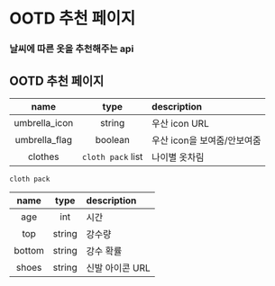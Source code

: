 # OOTD 추천 페이지

### 날씨에 따른 옷을 추천해주는 api

## OOTD 추천 페이지

| name | type | description |
| :---: | :---: | :--- |
| umbrella\_icon | string | 우산 icon URL |
| umbrella\_flag | boolean | 우산 icon을 보여줌/안보여줌 |
| clothes | `cloth pack` list | 나이별 옷차림 |

`cloth pack`

| name | type | description |
| :---: | :---: | :--- |
| age | int | 시간 |
| top | string | 강수량 |
| bottom | string | 강수 확률 |
| shoes | string | 신발 아이콘 URL |

